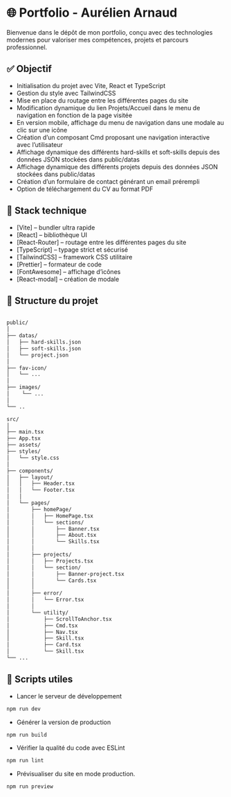# 🌐 Portfolio - Aurélien Arnaud

Bienvenue dans le dépôt de mon portfolio, conçu avec des technologies modernes pour valoriser mes compétences, projets et parcours professionnel.

## ✅ Objectif
- Initialisation du projet avec Vite, React et TypeScript
- Gestion du style avec TailwindCSS
- Mise en place du routage entre les différentes pages du site
- Modification dynamique du lien Projets/Accueil dans le menu de navigation en fonction de la page visitée
- En version mobile, affichage du menu de navigation dans une modale au clic sur une icône
- Création d’un composant Cmd proposant une navigation interactive avec l’utilisateur
- Affichage dynamique des différents hard-skills et soft-skills depuis des données JSON stockées dans public/datas
- Affichage dynamique des différents projets depuis des données JSON stockées dans public/datas
- Création d’un formulaire de contact générant un email prérempli
- Option de téléchargement du CV au format PDF

## 🚀 Stack technique

- [Vite] – bundler ultra rapide
- [React] – bibliothèque UI
- [React-Router] – routage entre les différentes pages du site
- [TypeScript] – typage strict et sécurisé
- [TailwindCSS] – framework CSS utilitaire
- [Prettier] – formateur de code
- [FontAwesome] – affichage d’icônes
- [React-modal] – création de modale


## 📁 Structure du projet

```bash

public/
│
├── datas/
│   ├── hard-skills.json
│   ├── soft-skills.json
│   └── project.json
│
├── fav-icon/
│   └── ...
│
├── images/
│    └── ...
│   
└── ..

src/
│
├── main.tsx
├── App.tsx
├── assets/
├── styles/  
│   └── style.css
│
├── components/  
│   ├── layout/  
│   │   ├── Header.tsx
│   │   └── Footer.tsx
│   │
│   └── pages/  
│       ├── homePage/  
│       │   ├── HomePage.tsx
│       │   └── sections/
│       │       ├── Banner.tsx
│       │       ├── About.tsx
│       │       └── Skills.tsx
│       │
│       ├── projects/  
│       │   ├── Projects.tsx
│       │   └── section/
│       │       ├── Banner-project.tsx
│       │       └── Cards.tsx
│       │       
│       ├── error/
│       │   └── Error.tsx
│       │
│       └── utility/
│           ├── ScrollToAnchor.tsx
│           ├── Cmd.tsx
│           ├── Nav.tsx
│           ├── Skill.tsx
│           ├── Card.tsx
│           └── Skill.tsx
└── ...            
```

## 🔧 Scripts utiles
- Lancer le serveur de développement
```bash
npm run dev         
```
- Générer la version de production
```bash
npm run build       
```
-  Vérifier la qualité du code avec ESLint
```bash
npm run lint       
```
- Prévisualiser du site en mode production.
```bash
npm run preview     
```